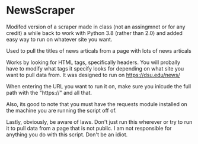 # NewsScraper
Modifed version of a scraper made in class (not an assingmnet or for any credit) a while back to work with Python 3.8 (rather than 2.0) and added easy way to run on whatever site you want.

Used to pull the titles of news articals from a page with lots of news articals

Works by looking for HTML tags, specifically headers. You will probally have to modify what tags it specify looks for depending on what site you want to pull data from. It was designed to run on https://dsu.edu/news/

When entering the URL you want to run it on, make sure you inlcude the full path with the "https://" and all that.

 Also, its good to note that you must have the requests module installed on the machine you are running the script off of. 

Lastly, obviously, be aware of laws. Don't just run this wherever or try to run it to pull data from a page that is not public. I am not responsible for anything you do with this script. Don't be an idiot.  
